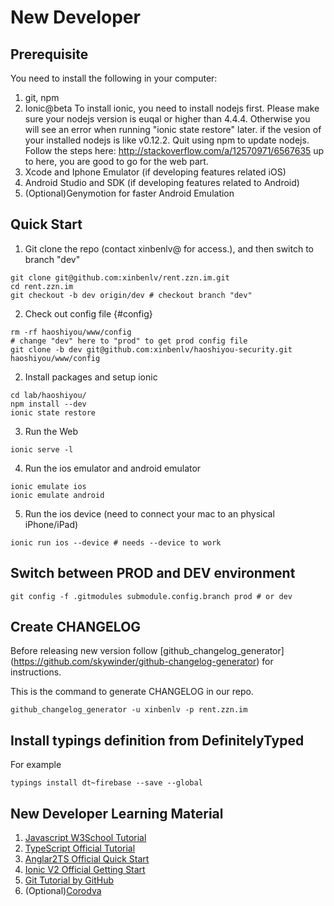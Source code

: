 
# New Developer 

## Prerequisite
You need to install the following in your computer:

1. git, npm
2. Ionic@beta
    To install ionic, you need to install nodejs first. Please make sure your nodejs version is euqal or higher than 4.4.4. Otherwise you will see an error when running "ionic state restore" later.
    if the vesion of your installed nodejs is like v0.12.2. Quit using npm to update nodejs. Follow the steps here: http://stackoverflow.com/a/12570971/6567635
    up to here, you are good to go for the web part.
3. Xcode and Iphone Emulator (if developing features related iOS)
4. Android Studio and SDK (if developing features related to Android)
5. (Optional)Genymotion for faster Android Emulation

## Quick Start

1. Git clone the repo (contact xinbenlv@ for access.), and then 
switch to branch "dev"

```shell
git clone git@github.com:xinbenlv/rent.zzn.im.git
cd rent.zzn.im
git checkout -b dev origin/dev # checkout branch "dev"
```

2. Check out config file {#config}

```shell
rm -rf haoshiyou/www/config
# change "dev" here to "prod" to get prod config file
git clone -b dev git@github.com:xinbenlv/haoshiyou-security.git haoshiyou/www/config
```

2. Install packages and setup ionic 

```shell
cd lab/haoshiyou/
npm install --dev
ionic state restore
```

3. Run the Web

```shell
ionic serve -l
```

4. Run the ios emulator and android emulator

```shell
ionic emulate ios
ionic emulate android
```

5. Run the ios device (need to connect your mac to an physical iPhone/iPad)
```shell
ionic run ios --device # needs --device to work
```

## Switch between PROD and DEV environment
```shell
git config -f .gitmodules submodule.config.branch prod # or dev

```

## Create CHANGELOG
Before releasing new version follow [github_changelog_generator]
(https://github.com/skywinder/github-changelog-generator)
for instructions.

This is the command to generate CHANGELOG in our repo.

```shell
github_changelog_generator -u xinbenlv -p rent.zzn.im
```

## Install typings definition from DefinitelyTyped

For example

```shell
typings install dt~firebase --save --global
```

## New Developer Learning Material
1. [Javascript W3School Tutorial](http://www.w3schools.com/js/default.asp)
2. [TypeScript Official Tutorial](https://www.typescriptlang.org/docs/tutorial.html)
3. [Anglar2TS Official Quick Start](https://angular.io/docs/ts/latest/quickstart.html) 
4. [Ionic V2 Official Getting Start](http://ionicframework.com/docs/v2/getting-started/)
5. [Git Tutorial by GitHub](https://try.github.io)
5. (Optional)[Corodva](https://cordova.apache.org/)
